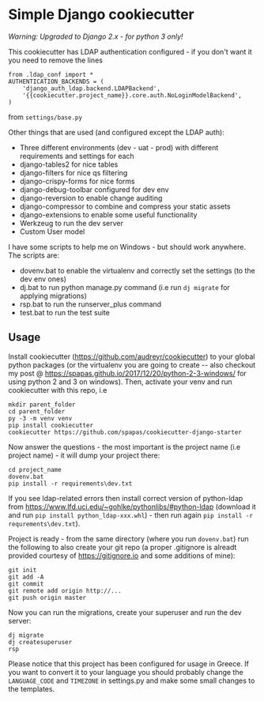 Simple Django cookiecutter
==========================

*Warning: Upgraded to Django 2.x - for python 3 only!*

This cookiecutter has LDAP authentication configured - if you don't want it you need to remove the lines

```
from .ldap_conf import *
AUTHENTICATION_BACKENDS = (
    'django_auth_ldap.backend.LDAPBackend',
    '{{cookiecutter.project_name}}.core.auth.NoLoginModelBackend',
)

```

from ``settings/base.py``

Other things that are used (and configured except the LDAP auth):

* Three different environments (dev - uat - prod) with different requirements and settings for each
* django-tables2 for nice tables
* django-filters for nice qs filtering
* django-crispy-forms for nice forms
* django-debug-toolbar configured for dev env
* django-reversion to enable change auditing
* django-compressor to combine and compress your static assets
* django-extensions to enable some useful functionality
* Werkzeug to run the dev server
* Custom User model

I have some scripts to help me on Windows - but should work anywhere. The scripts are:

* dovenv.bat to enable the virtualenv and correctly set the settings (to the dev env ones)
* dj.bat to run python manage.py command (i.e run ``dj migrate`` for applying migrations)
* rsp.bat to run the runserver_plus command
* test.bat to run the test suite


Usage
-----

Install cookiecutter (https://github.com/audreyr/cookiecutter) to your global python packages
(or the virtualenv you are going to create -- also checkout my post @ https://spapas.github.io/2017/12/20/python-2-3-windows/ for using python 2 and 3 on windows). Then, activate your venv and run cookiecutter with this repo, i.e

```
mkdir parent_folder
cd parent_folder
py -3 -m venv venv 
pip install cookiecutter
cookiecutter https://github.com/spapas/cookiecutter-django-starter

```

Now answer the questions - the most important is the project name (i.e project name) - it will dump your project there:

```
cd project_name
dovenv.bat
pip install -r requirements\dev.txt
```

If you see ldap-related errors then install correct version of python-ldap from https://www.lfd.uci.edu/~gohlke/pythonlibs/#python-ldap (download it and run ``pip install python_ldap-xxx.whl``) - then run again ``pip install -r requrements\dev.txt``).

Project is ready - from the same directory (where you run ``dovenv.bat``) run the following to also create your git repo (a proper .gitignore is alreadt provided courtesy of https://gitignore.io and some additions of mine):

```
git init
git add -A
git commit
git remote add origin http://...
git push origin master
```

Now you can run the migrations, create your superuser and run the dev server:

```
dj migrate
dj createsuperuser
rsp
```



Please notice that this project has been configured for usage in Greece. If you want to 
convert it to your language you should probably change the ``LANGUAGE_CODE`` and ``TIMEZONE`` in
settings.py and make some small changes to the templates.



